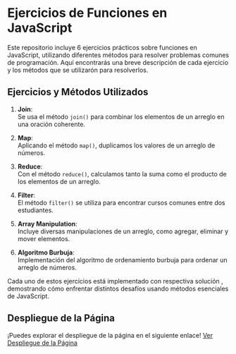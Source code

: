 # Ejercicios de Funciones en JavaScript

Este repositorio incluye 6 ejercicios prácticos sobre funciones en JavaScript, utilizando diferentes métodos para resolver problemas comunes de programación. Aquí encontrarás una breve descripción de cada ejercicio y los métodos que se utilizarón para resolverlos.

## Ejercicios y Métodos Utilizados

1. **Join**:  
   Se usa el método `join()` para combinar los elementos de un arreglo en una oración coherente.

2. **Map**:  
   Aplicando el método `map()`, duplicamos los valores de un arreglo de números.

3. **Reduce**:  
   Con el método `reduce()`, calculamos tanto la suma como el producto de los elementos de un arreglo.

4. **Filter**:  
   El método `filter()` se utiliza para encontrar cursos comunes entre dos estudiantes.

5. **Array Manipulation**:  
   Incluye diversas manipulaciones de un arreglo, como agregar, eliminar y mover elementos.

6. **Algoritmo Burbuja**:  
   Implementación del algoritmo de ordenamiento burbuja para ordenar un arreglo de números.

Cada uno de estos ejercicios está implementado con respectiva solución , demostrando cómo enfrentar distintos desafíos usando métodos esenciales de JavaScript.

## Despliegue de la Página

¡Puedes explorar el despliegue de la página en el siguiente enlace!
[Ver Despliegue de la Página](https://tu-enlace-de-despliegue.com)